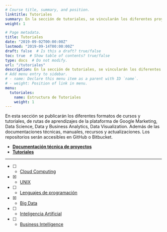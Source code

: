 ```yaml
---
# Course title, summary, and position.
linktitle: Tutoriales
summary: En la sección de tutoriales, se vincularán los diferentes proyectos realizados, así como los tutoriales de IoT, Raspberry, Python, R, Machine Learning, además de analítica avanzada de datos.
weight: 1

# Page metadata.
title: Tutoriales
date: "2019-09-02T00:00:00Z"
lastmod: "2019-09-14T00:00:00Z"
draft: false  # Is this a draft? true/false
toc: true  # Show table of contents? true/false
type: docs  # Do not modify.
url: "/tutoriales"
description: En la sección de tutoriales, se vincularán los diferentes proyectos realizados, así como los tutoriales de IoT, Raspberry, Python, R, Machine Learning, además de analítica avanzada de datos.
# Add menu entry to sidebar.
# - name: Declare this menu item as a parent with ID `name`.
# - weight: Position of link in menu.
menu:
  tutoriales:
    name: Estructura de Tutoriales
    weight: 1
---
```



En esta sección se publicarán los diferentes formatos de cursos y tutoriales, de rutas de aprendizajes de la plataforma de Google Marketing, Data Science, Data y Business Analytics, Data Visualization. Además de las documentaciones técnicas, manuales, recursos y actualizaciones. Los repositorios serán accesibles en GitHub o Bitbucket.

- **[Documentación técnica de proyectos](/proyectos/)**
- **[Tutoriales](../tutoriales/)**

***

- [ ] - [Cloud Computing](#)
- [X] - [UNIX](/tutorial-unix)
- [ ] - [Lenguajes de programación](#)
- [X] - [Big Data](/recursos-big-data)
- [ ] - [Inteligencia Artificial](#)
- [ ] - [Business Intelligence](#)
  